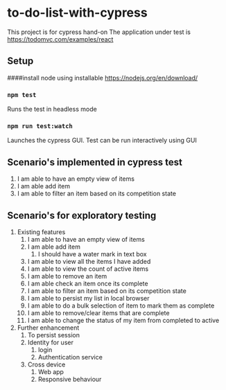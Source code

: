 # to-do-list-with-cypress

This project is for cypress hand-on
The application under test is https://todomvc.com/examples/react

## Setup

####install node using installable
https://nodejs.org/en/download/

### `npm test`

Runs the test in headless mode

### `npm run test:watch`

Launches the cypress GUI. Test can be run interactively using GUI

## Scenario's implemented in cypress test
1. I am able to have an empty view of items
2. I am able add item
3. I am able to filter an item based on its competition state

## Scenario's for exploratory testing

1. Existing features
    1. I am able to have an empty view of items
    2. I am able add item
        1. I should have a water mark in text box
    3. I am able to view all the items I have added 
    4. I am able to view the count of active items
    5. I am able to remove an item
    6. I am able check an item once its complete
    7. I am able to filter an item based on its competition state
    8. I am able to persist my list in local browser
    9. I am able to do a bulk selection of item to mark them as complete
    10. I am able to remove/clear items that are complete
    11. I am able to change the status of my item from completed to active
2. Further enhancement
    1. To persist session
    2. Identity for user
        1. login 
        2. Authentication service 
    3. Cross device
        1. Web app 
        2. Responsive behaviour

 
